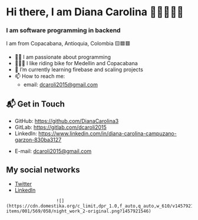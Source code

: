 # Hi there, I am Diana Carolina 👋👩‍💻👩‍🔬

### I am software programming in backend

I am from Copacabana, Antioquia, Colombia 🟨🟦🟥

- 👩‍💻 I am passionate about programming  
- 🚵‍♀️🚴‍ I like riding bike for Medellin and Copacabana
- 🌱 I’m currently learning firebase and scaling projects
- 📫 How to reach me: 
  - email: dcaroli2015@gmail.com

## 📬 Get in Touch
- GitHub: https://github.com/DianaCarolina3
- GitLab: https://gitlab.com/dcaroli2015
- LinkedIn: https://www.linkedin.com/in/diana-carolina-campuzano-garzon-830ba3127
<!-- - Site: federico-dondi.github.io -->
- E-mail: dcaroli2015@gmail.com

## My social networks
- [Twitter](https://twitter.com/DianaCa80600701)
- [LinkedIn](https://www.linkedin.com/in/diana-carolina-campuzano-garzon-830ba3127/)

<!--
**DianaCarolina3/DianaCarolina3** is a ✨ _special_ ✨ repository because its `README.md` (this file) appears on your GitHub profile.
Here are some ideas to get you started:
- 🔭 I’m currently working on ...
- 🌱 I’m currently learning ...
- 👯 I’m looking to collaborate on ...
- 🤔 I’m looking for help with ...
- 💬 Ask me about ...
- 📫 How to reach me: ...
- 😄 Pronouns: ...
- ⚡ Fun fact: ...
-->

                       ![](https://cdn.domestika.org/c_limit,dpr_1.0,f_auto,q_auto,w_610/v1457921546/content-items/001/569/058/night_work_2-original.png?1457921546)
